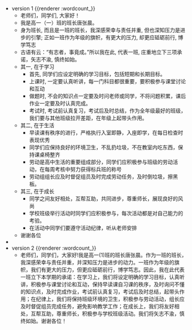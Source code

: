 - version 1 {{renderer :wordcount_}}
	- 老师们，同学们, 大家好！
	- 我是高一（一）班的班长唐张晨。
	- 身为班长, 而且是一班的班长，我深感荣幸与责任并重, 但也深知压力是进步的引擎; 正如一班作为年级的旗帜，有更大的压力, 却更应砥砺前行, 博学笃志
	- 古语有云：“有志者，事竟成。”所以我在此, 代表一班, 庄重地立下三项承诺，矢志不渝, 慎终如始。
	- 其一, 在于学习
		- 首先, 同学们应设定明确的学习目标，包括短期和长期目标。
		- 上课时, 一定要认真听讲，每一门科目都很重要，要积极参与课堂讨论和互动
		- 做题时, 不会的知识点一定要及时问老师或同学，不将问题积累，课后作业一定要及时认真完成。
		- 考试时, 考试前认真复习，考试后及时总结，作为全年级最好的班级，我们要与其他班级拉开差距，在年级上起带头作用。
	- 其二, 在于生活
		- 早读课有秩序的进行，严格执行入室即静，入座即学，在每日检查时表现优秀
		- 同学们应保持良好的环境卫生，不乱扔垃圾，不在教室内吃东西，保持课桌椅整齐
		- 劳动是高中生活的重要组成部分，同学们应积极参与班级的劳动活动，在每周考核中努力获得标兵班的称号
		- 劳动组组长应及时督促组员及时完成劳动任务，及时倒垃圾，擦黑板。
	- 其三, 在于成长
		- 同学之间友好相处，互帮互助，共同进步，尊重师长，展现良好的风尚
		- 学校班级举行活动时同学们应积极参与，每次活动都是对自己能力的考验。
		- 在活动中同学们要遵守活动纪律，听从老师安排
	- 谢谢各位
-
- version 2 {{renderer :wordcount_}}
	- 老师们，同学们，大家好!我是高一(1)班的班长唐张晨。作为一班的班长，我深感荣幸与责任并重，并深知压力是进步的动力。一班作为年级的旗帜，我们有更大的压力，但更应砥砺前行，博学笃志。因此，我在此代表一班立下本学期的承诺：在学习上，我们将设定明确的学习目标，认真听讲，积极参与课堂讨论和互动，保持早读课自习课的秩序，及时询问不懂的知识点，及时完成作业，考试前认真复习，考试后及时总结，起带头作用；在纪律上，我们将保持班级环境的卫生，积极参与劳动活动，组长应及时督促组员完成任务，避免影响教学工作；在成长上，我们将友好相处，互帮互助，尊重师长，积极参与学校班级活动。我们将矢志不渝，慎终如始。谢谢各位！